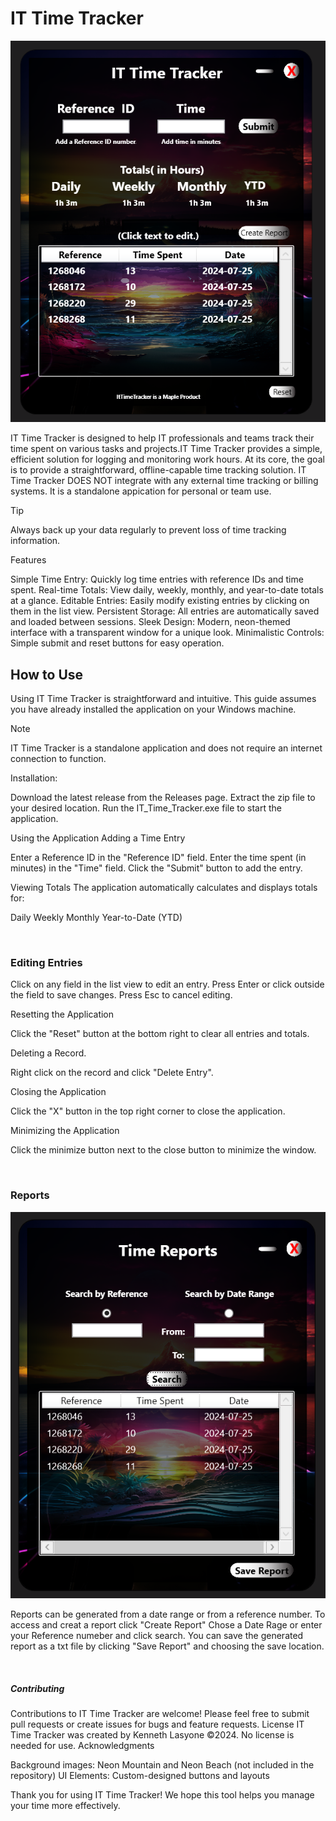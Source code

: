 # **IT Time Tracker**

![IT Time Tracker](https://github.com/kl3mta3/IT-Time-Tracker/blob/43a018c137347a4c981134d3d56a30201bb7c1ed/IT%20Time%20Tracker/images/mainui.png)

IT Time Tracker is designed to help IT professionals and teams track their time spent on various tasks and projects.IT Time Tracker provides a simple, efficient solution for logging and monitoring work hours.
At its core, the goal is to provide a straightforward, offline-capable time tracking solution.
IT Time Tracker DOES NOT integrate with any external time tracking or billing systems. It is a standalone appication for personal or team use.

>[!tip]
>Always back up your data regularly to prevent loss of time tracking information.

Features

Simple Time Entry: Quickly log time entries with reference IDs and time spent.
Real-time Totals: View daily, weekly, monthly, and year-to-date totals at a glance.
Editable Entries: Easily modify existing entries by clicking on them in the list view.
Persistent Storage: All entries are automatically saved and loaded between sessions.
Sleek Design: Modern, neon-themed interface with a transparent window for a unique look.
Minimalistic Controls: Simple submit and reset buttons for easy operation.

## **How to Use**
Using IT Time Tracker is straightforward and intuitive. This guide assumes you have already installed the application on your Windows machine.

>[!Note]
>IT Time Tracker is a standalone application and does not require an internet connection to function.

Installation:

Download the latest release from the Releases page.
Extract the zip file to your desired location.
Run the IT_Time_Tracker.exe file to start the application.

Using the Application
Adding a Time Entry

Enter a Reference ID in the "Reference ID" field.
Enter the time spent (in minutes) in the "Time" field.
Click the "Submit" button to add the entry.

Viewing Totals
The application automatically calculates and displays totals for:

Daily
Weekly
Monthly
Year-to-Date (YTD)

<br/>

### **Editing Entries**

Click on any field in the list view to edit an entry.
Press Enter or click outside the field to save changes.
Press Esc to cancel editing.

Resetting the Application

Click the "Reset" button at the bottom right to clear all entries and totals.

Deleting a Record.

Right click on the record and click "Delete Entry".

Closing the Application

Click the "X" button in the top right corner to close the application.

Minimizing the Application

Click the minimize button next to the close button to minimize the window.

<br/>

### **Reports**

![Reports ](https://github.com/kl3mta3/IT-Time-Tracker/blob/8b43709e75e40162a173865d59a456c6e4bf9ecf/IT%20Time%20Tracker/images/reportsui.png)

Reports can be generated from a date range or from a reference number. 
To access and creat a report click "Create Report" 
Chose a Date Rage or enter your Reference numeber and click search.
You can save the generated report as a txt file by clicking "Save Report" and choosing the save location.

<br/>

##### **Contributing**


Contributions to IT Time Tracker are welcome! Please feel free to submit pull requests or create issues for bugs and feature requests.
License
IT Time Tracker was created by Kenneth Lasyone ©2024. No license is needed for use.
Acknowledgments

Background images: Neon Mountain and Neon Beach (not included in the repository)
UI Elements: Custom-designed buttons and layouts


Thank you for using IT Time Tracker! We hope this tool helps you manage your time more effectively.
